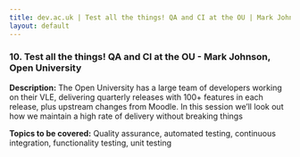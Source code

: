 ```yaml
---
title: dev.ac.uk | Test all the things! QA and CI at the OU | Mark Johnson, Open University
layout: default
---
```


### 10. Test all the things! QA and CI at the OU - Mark Johnson, Open University

**Description:** The Open University has a large team of developers working on their VLE, delivering quarterly releases with 100+ features in each release, plus upstream changes from Moodle.  In this session we’ll look out how we maintain a high rate of delivery without breaking things

**Topics to be covered:** Quality assurance, automated testing, continuous integration, functionality testing, unit testing

